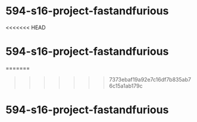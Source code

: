 # 594-s16-project-fastandfurious
<<<<<<< HEAD
# 594-s16-project-fastandfurious
=======
>>>>>>> 7373ebaf19a92e7c16df7b835ab76c15a1ab179c
# 594-s16-project-fastandfurious
